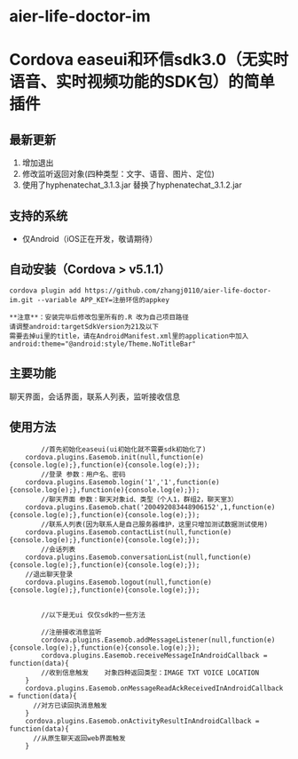 # aier-life-doctor-im
Cordova easeui和环信sdk3.0（无实时语音、实时视频功能的SDK包）的简单插件
======

## 最新更新

1. 增加退出
2. 修改监听返回对象(四种类型：文字、语音、图片、定位)
3. 使用了hyphenatechat_3.1.3.jar 替换了hyphenatechat_3.1.2.jar

## 支持的系统

* 仅Android（iOS正在开发，敬请期待）

## 自动安装（Cordova > v5.1.1）

	cordova plugin add https://github.com/zhangj0110/aier-life-doctor-im.git --variable APP_KEY=注册环信的appkey

	**注意**：安装完毕后修改包里所有的.R 改为自己项目路径
	请调整android:targetSdkVersion为21及以下
	需要去掉ui里的title，请在AndroidManifest.xml里的application中加入android:theme="@android:style/Theme.NoTitleBar"

## 主要功能

   聊天界面，会话界面，联系人列表，监听接收信息

## 使用方法
```
		//首先初始化easeui(ui初始化就不需要sdk初始化了)
  	cordova.plugins.Easemob.init(null,function(e){console.log(e);},function(e){console.log(e);});
		//登录 参数：用户名、密码
    cordova.plugins.Easemob.login('1','1',function(e){console.log(e);},function(e){console.log(e);});
		//聊天界面 参数：聊天对象id、类型（个人1，群组2，聊天室3）
  	cordova.plugins.Easemob.chat('200492083448906152',1,function(e){console.log(e);},function(e){console.log(e);});
		//联系人列表(因为联系人是自己服务器维护，这里只增加测试数据测试使用)
  	cordova.plugins.Easemob.contactList(null,function(e){console.log(e);},function(e){console.log(e);});
		//会话列表
  	cordova.plugins.Easemob.conversationList(null,function(e){console.log(e);},function(e){console.log(e);});
  	//退出聊天登录
  	cordova.plugins.Easemob.logout(null,function(e){console.log(e);},function(e){console.log(e);});


		//以下是无ui 仅仅sdk的一些方法

		//注册接收消息监听
		cordova.plugins.Easemob.addMessageListener(null,function(e){console.log(e);},function(e){console.log(e);});
		cordova.plugins.Easemob.receiveMessageInAndroidCallback = function(data){
    	//收到信息触发   	对象四种返回类型：IMAGE TXT VOICE LOCATION
    }
    cordova.plugins.Easemob.onMessageReadAckReceivedInAndroidCallback = function(data){
      //对方已读回执消息触发
    }
    cordova.plugins.Easemob.onActivityResultInAndroidCallback = function(data){
      //从原生聊天返回web界面触发
    }
```